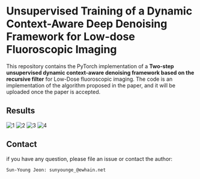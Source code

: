 

# Unsupervised Training of a Dynamic Context-Aware Deep Denoising Framework for Low-dose Fluoroscopic Imaging

This repository contains the PyTorch implementation of a **Two-step unsupervised dynamic context-aware denoising framework based on the recursive filter** for Low-Dose fluoroscopic imaging.
The code is an implementation of the algorithm proposed in the paper, and it will be uploaded once the paper is accepted.

## Results

![1](https://github.com/sunyoungIT/FluoroRecNet/assets/51948046/9c213494-c0e1-4a1c-aee0-57c32a8ccb51)
![2](https://github.com/sunyoungIT/FluoroRecNet/assets/51948046/9b16e06d-5070-41e0-9275-53f5caf97bfb)
![3](https://github.com/sunyoungIT/FluoroRecNet/assets/51948046/7b420125-80b4-4b4f-8df9-663abb116653)
![4](https://github.com/sunyoungIT/FluoroRecNet/assets/51948046/a70cd886-ba67-40ae-8dcb-bef8d5e999e3)

## Contact
if you have any question, please file an issue or contact the author:
```
Sun-Young Jeon: sunyounge_@ewhain.net
```
